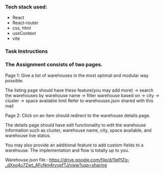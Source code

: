 ### Tech stack used:
- React
- React-router
- css, html
- useContext
- vite

### Task Instructions
### The Assignment consists of two pages.

Page 1:
Give a list of warehouses in the most optimal and modular way possible.

The listing page should have these feature(you may add more)
-> search the warehouses by warehouse name
-> filter warehouse based on
	-> city
	-> cluster
	-> space available limit
Refer to warehouses.json shared with this mail

Page 2:
Click on an item should redirect to the warehouse details page.

The details page should have edit functionality to edit the warehouse information such as cluster, warehouse name, city, space available, and warehouse live status.

You may also provide an additional feature to add custom fields to a warehouse. The implementation and flow is totally up to you.

Warehouse.json file : https://drive.google.com/file/d/1lePlZg-_dXxq4u7Zwt_AFcNm4ryypfTJ/view?usp=sharing


